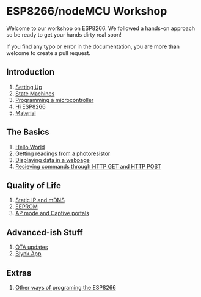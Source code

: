 # ESP8266/nodeMCU Workshop
Welcome to our workshop on ESP8266. We followed a hands-on approach so be ready to get your hands dirty real soon!

If you find any typo or error in the documentation, you are more than welcome to create a pull request.

## Introduction
 1. [Setting Up](./content/setup.md)
 2. [State Machines](./content/statemachines.md)
 3. [Programming a microcontroller](./content/microcontroller.md)
 4. [Hi ESP8266](./content/hiesp.md)
 5. [Material](https://github.com/nuieee/ESP8266-Workshop-Exercises/blob/master/content/Material.md)

## The Basics
 1. [Hello World](./content/helloworld.md)
 2. [Getting readings from a photoresistor](./content/ex1.md)
 3. [Displaying data in a webpage](./content/ex2.md)
 4. [Recieving commands through HTTP GET and HTTP POST](./content/ex3.md)

## Quality of Life
 1. [Static IP and mDNS](./content/ex4.md)
 2. [EEPROM](./content/ex5.md)
 3. [AP mode and Captive portals](./content/ex6.md)

## Advanced-ish Stuff
 1. [OTA updates](./content/ex7.md)
 2. [Blynk App](./content/ex8.md)

## Extras
 1. [Other ways of programing the ESP8266](./content/ex9.md)
